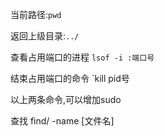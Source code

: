 当前路径:`pwd`

返回上级目录:`../`

查看占用端口的进程 `lsof -i :端口号`

结束占用端口的命令 \`kill pid号

以上两条命令,可以增加sudo

查找  find/ -name \[文件名\]

